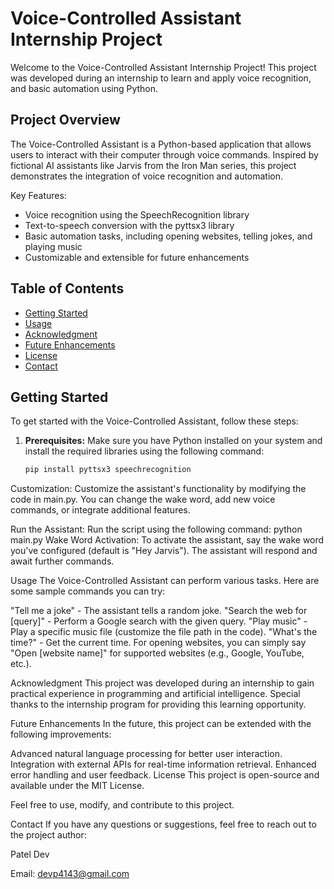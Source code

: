 # Voice-Controlled Assistant Internship Project

Welcome to the Voice-Controlled Assistant Internship Project! This project was developed during an internship to learn and apply voice recognition, and basic automation using Python.

## Project Overview

The Voice-Controlled Assistant is a Python-based application that allows users to interact with their computer through voice commands. Inspired by fictional AI assistants like Jarvis from the Iron Man series, this project demonstrates the integration of voice recognition and automation.

Key Features:
- Voice recognition using the SpeechRecognition library
- Text-to-speech conversion with the pyttsx3 library
- Basic automation tasks, including opening websites, telling jokes, and playing music
- Customizable and extensible for future enhancements

## Table of Contents

- [Getting Started](#getting-started)
- [Usage](#usage)
- [Acknowledgment](#acknowledgment)
- [Future Enhancements](#future-enhancements)
- [License](#license)
- [Contact](#contact)

## Getting Started

To get started with the Voice-Controlled Assistant, follow these steps:

1. **Prerequisites:** Make sure you have Python installed on your system and install the required libraries using the following command:

   ```bash
   pip install pyttsx3 speechrecognition

Customization: Customize the assistant's functionality by modifying the code in main.py. You can change the wake word, add new voice commands, or integrate additional features.

Run the Assistant: Run the script using the following command:
python main.py
Wake Word Activation: To activate the assistant, say the wake word you've configured (default is "Hey Jarvis"). The assistant will respond and await further commands.

Usage
The Voice-Controlled Assistant can perform various tasks. Here are some sample commands you can try:

"Tell me a joke" - The assistant tells a random joke.
"Search the web for [query]" - Perform a Google search with the given query.
"Play music" - Play a specific music file (customize the file path in the code).
"What's the time?" - Get the current time.
For opening websites, you can simply say "Open [website name]" for supported websites (e.g., Google, YouTube, etc.).

Acknowledgment
This project was developed during an internship to gain practical experience in programming and artificial intelligence. Special thanks to the internship program for providing this learning opportunity.

Future Enhancements
In the future, this project can be extended with the following improvements:

Advanced natural language processing for better user interaction.
Integration with external APIs for real-time information retrieval.
Enhanced error handling and user feedback.
License
This project is open-source and available under the MIT License.

Feel free to use, modify, and contribute to this project.

Contact
If you have any questions or suggestions, feel free to reach out to the project author:

Patel Dev

Email: devp4143@gmail.com



